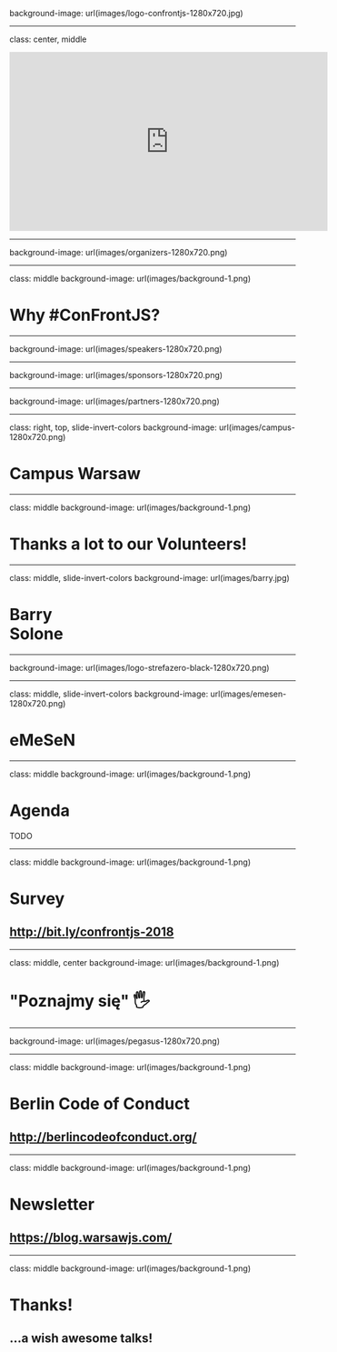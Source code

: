 background-image: url(images/logo-confrontjs-1280x720.jpg)

---

class: center, middle

<iframe width="560" height="315" src="https://www.youtube.com/embed/6CbQMclHUSU" frameborder="0" allow="autoplay; encrypted-media" allowfullscreen></iframe>

---

background-image: url(images/organizers-1280x720.png)

---

class: middle
background-image: url(images/background-1.png)

# Why <a>#ConFrontJS</a>?

---

background-image: url(images/speakers-1280x720.png)

---

background-image: url(images/sponsors-1280x720.png)

---

background-image: url(images/partners-1280x720.png)

---

class: right, top, slide-invert-colors
background-image: url(images/campus-1280x720.png)

# Campus Warsaw

---

class: middle
background-image: url(images/background-1.png)

# Thanks a lot to our <a>Volunteers</a>!

---

class: middle, slide-invert-colors
background-image: url(images/barry.jpg)

# Barry<br/>Solone

---

background-image: url(images/logo-strefazero-black-1280x720.png)

---

class: middle, slide-invert-colors
background-image: url(images/emesen-1280x720.png)

# eMeSeN

---

class: middle
background-image: url(images/background-1.png)

# Agenda

TODO

---

class: middle
background-image: url(images/background-1.png)

# Survey
## <http://bit.ly/confrontjs-2018>

---

class: middle, center
background-image: url(images/background-1.png)

# "Poznajmy się" 🖐

---

background-image: url(images/pegasus-1280x720.png)

---

class: middle
background-image: url(images/background-1.png)

# <a>Berlin</a> Code of Conduct

## <http://berlincodeofconduct.org/>

---

class: middle
background-image: url(images/background-1.png)

# Newsletter

## <https://blog.warsawjs.com/>

---

class: middle
background-image: url(images/background-1.png)

# Thanks!

## ...a wish awesome talks!
